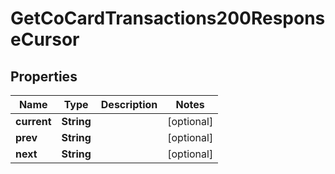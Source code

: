 

# GetCoCardTransactions200ResponseCursor


## Properties

| Name | Type | Description | Notes |
|------------ | ------------- | ------------- | -------------|
|**current** | **String** |  |  [optional] |
|**prev** | **String** |  |  [optional] |
|**next** | **String** |  |  [optional] |



